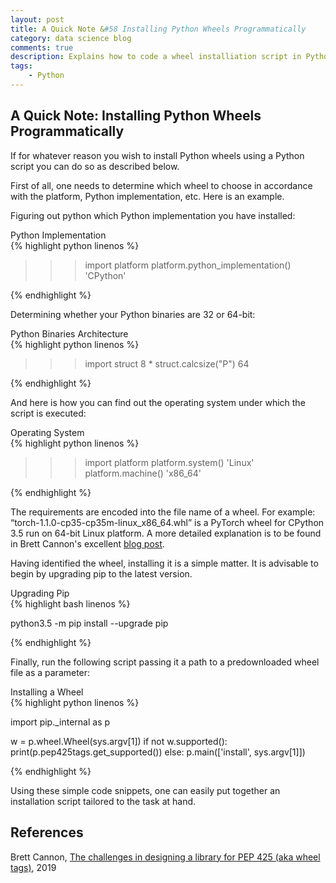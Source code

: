 ```yaml
---
layout: post
title: A Quick Note &#58 Installing Python Wheels Programmatically
category: data science blog
comments: true
description: Explains how to code a wheel installiation script in Python 
tags:
    - Python
---
```


## A Quick Note: Installing Python Wheels Programmatically

If for whatever reason you wish to install Python wheels using a Python script you can do so as described below. 

First of all, one needs to determine which wheel to choose in accordance with the platform, Python implementation, etc.  Here is an example.

Figuring out python which Python implementation you have installed: 

<div class="env-header">Python Implementation</div>
{% highlight python linenos %}

>>> import platform
>>> platform.python_implementation()
'CPython'
>>>

{% endhighlight %} 

Determining whether your Python binaries are 32 or 64-bit:

<div class="env-header">Python Binaries Architecture</div>
{% highlight python linenos %}

>>> import struct
>>> 8 * struct.calcsize("P")
64

{% endhighlight %} 

And here is how you can find out the operating system under which the script is executed:

<div class="env-header">Operating System</div>
{% highlight python linenos %}

>>> import platform
>>> platform.system()
'Linux'
>>> platform.machine()
'x86_64'

{% endhighlight %}

The requirements are encoded into the file name of a wheel. For example: “torch-1.1.0-cp35-cp35m-linux_x86_64.whl” is a PyTorch wheel for CPython 3.5 run on 64-bit Linux platform. A more detailed explanation is to be found in Brett Cannon's excellent [blog post](https://snarky.ca/the-challenges-in-designing-a-library-for-pep-425/). 

Having identified the wheel, installing it is a simple matter. It is advisable to begin by upgrading pip to the latest version. 

<div class="env-header">Upgrading Pip</div>
{% highlight bash linenos %}

python3.5 -m pip install --upgrade pip

{% endhighlight %}

Finally, run the following script passing it a path to a predownloaded wheel file as a parameter:

<div class="env-header">Installing a Wheel</div>
{% highlight python linenos %}

import pip._internal as p

w = p.wheel.Wheel(sys.argv[1])
if not w.supported():
	print(p.pep425tags.get_supported())
else:
	p.main(['install', sys.argv[1]])

{% endhighlight %}

Using these simple code snippets, one can easily put together an installation script tailored to the task at hand. 

## References

Brett Cannon, [The challenges in designing a library for PEP 425 (aka wheel tags)](https://snarky.ca/the-challenges-in-designing-a-library-for-pep-425/), 2019

